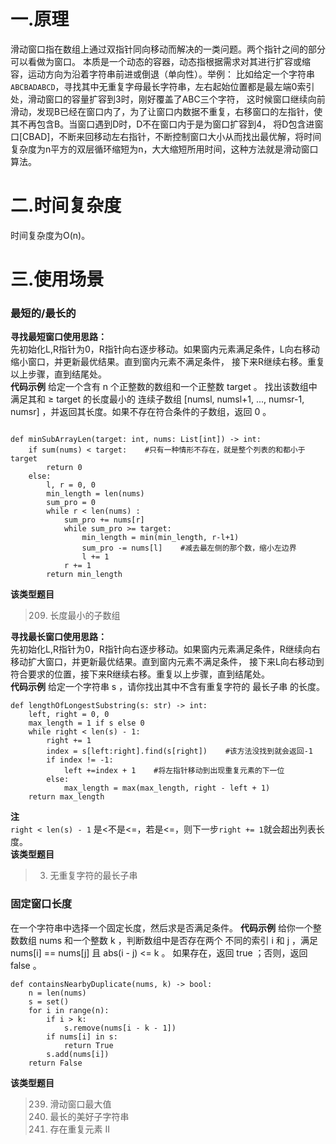 # 一.原理
滑动窗口指在数组上通过双指针同向移动而解决的一类问题。两个指针之间的部分可以看做为窗口。
本质是一个动态的容器，动态指根据需求对其进行扩容或缩容，运动方向为沿着字符串前进或倒退（单向性）。举例：
比如给定一个字符串`ABCBADABCD`，寻找其中无重复字母最长字符串，左右起始位置都是最左端0索引处，滑动窗口的容量扩容到3时，刚好覆盖了ABC三个字符，
这时候窗口继续向前滑动，发现B已经在窗口内了，为了让窗口内数据不重复，右移窗口的左指针，使其不再包含B。当窗口遇到D时，D不在窗口内于是为窗口扩容到4，
将D包含进窗口[CBAD]，不断来回移动左右指针，不断控制窗口大小从而找出最优解，将时间复杂度为n平方的双层循环缩短为n，大大缩短所用时间，这种方法就是滑动窗口算法。  
# 二.时间复杂度
时间复杂度为O(n)。
# 三.使用场景
### 最短的/最长的
**寻找最短窗口使用思路：**  
先初始化L,R指针为0，R指针向右逐步移动。如果窗内元素满足条件，L向右移动缩小窗口，并更新最优结果。直到窗内元素不满足条件，
接下来R继续右移。重复以上步骤，直到结尾处。  
**代码示例**
给定一个含有 n 个正整数的数组和一个正整数 target 。
找出该数组中满足其和 ≥ target 的长度最小的 连续子数组 [numsl, numsl+1, ..., numsr-1, numsr] ，并返回其长度。如果不存在符合条件的子数组，返回 0 。
```

def minSubArrayLen(target: int, nums: List[int]) -> int:
    if sum(nums) < target:    #只有一种情形不存在，就是整个列表的和都小于target
        return 0
    else:
        l, r = 0, 0
        min_length = len(nums)
        sum_pro = 0
        while r < len(nums) :   
            sum_pro += nums[r]    
            while sum_pro >= target:
                min_length = min(min_length, r-l+1)
                sum_pro -= nums[l]    #减去最左侧的那个数，缩小左边界
                l += 1
            r += 1
        return min_length
```
**该类型题目**
> 209. 长度最小的子数组

**寻找最长窗口使用思路：**  
先初始化L,R指针为0，R指针向右逐步移动。如果窗内元素满足条件，R继续向右移动扩大窗口，并更新最优结果。直到窗内元素不满足条件，
接下来L向右移动到符合要求的位置，接下来R继续右移。重复以上步骤，直到结尾处。  
**代码示例**
给定一个字符串 s ，请你找出其中不含有重复字符的 最长子串 的长度。
```
def lengthOfLongestSubstring(s: str) -> int:
    left, right = 0, 0
    max_length = 1 if s else 0  
    while right < len(s) - 1:
        right += 1
        index = s[left:right].find(s[right])    #该方法没找到就会返回-1
        if index != -1:
            left +=index + 1    #将左指针移动到出现重复元素的下一位
        else:
            max_length = max(max_length, right - left + 1)
    return max_length
```
**注**  
`right < len(s) - 1` 是<不是<=，若是<=，则下一步`right += 1`就会超出列表长度。  
**该类型题目**
> 3. 无重复字符的最长子串

### 固定窗口长度
在一个字符串中选择一个固定长度，然后求是否满足条件。
**代码示例**
给你一个整数数组 nums 和一个整数 k ，判断数组中是否存在两个 不同的索引 i 和 j ，满足 nums[i] == nums[j] 且 abs(i - j) <= k 。
如果存在，返回 true ；否则，返回 false 。
```
def containsNearbyDuplicate(nums, k) -> bool:
    n = len(nums)
    s = set()
    for i in range(n):
        if i > k:
            s.remove(nums[i - k - 1])
        if nums[i] in s:
            return True
        s.add(nums[i])
    return False
```
**该类型题目**
> 239. 滑动窗口最大值
> 1763. 最长的美好子字符串
> 219. 存在重复元素 II
